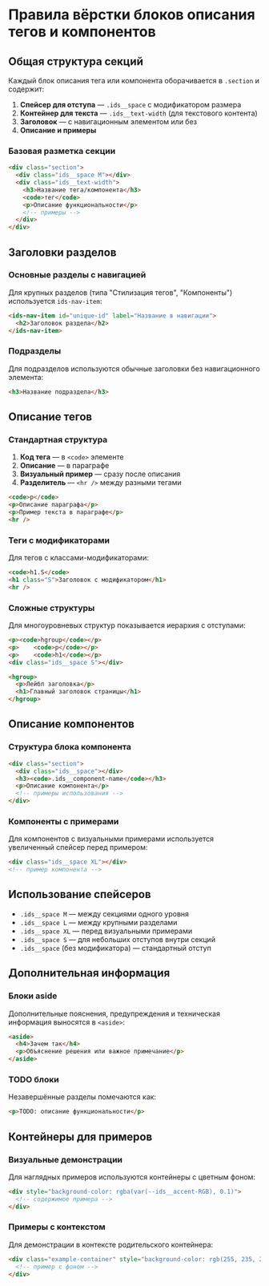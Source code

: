 # Правила вёрстки блоков описания тегов и компонентов

## Общая структура секций

Каждый блок описания тега или компонента оборачивается в `.section` и содержит:

1. **Спейсер для отступа** — `.ids__space` с модификатором размера
2. **Контейнер для текста** — `.ids__text-width` (для текстового контента)
3. **Заголовок** — с навигационным элементом или без
4. **Описание и примеры**

### Базовая разметка секции

```html
<div class="section">
  <div class="ids__space M"></div>
  <div class="ids__text-width">
    <h3>Название тега/компонента</h3>
    <code>тег</code>
    <p>Описание функциональности</p>
    <!-- примеры -->
  </div>
</div>
```

## Заголовки разделов

### Основные разделы с навигацией

Для крупных разделов (типа "Стилизация тегов", "Компоненты") используется `ids-nav-item`:

```html
<ids-nav-item id="unique-id" label="Название в навигации">
  <h2>Заголовок раздела</h2>
</ids-nav-item>
```

### Подразделы

Для подразделов используются обычные заголовки без навигационного элемента:

```html
<h3>Название подраздела</h3>
```

## Описание тегов

### Стандартная структура

1. **Код тега** — в `<code>` элементе
2. **Описание** — в параграфе
3. **Визуальный пример** — сразу после описания
4. **Разделитель** — `<hr />` между разными тегами

```html
<code>p</code>
<p>Описание параграфа</p>
<p>Пример текста в параграфе</p>
<hr />
```

### Теги с модификаторами

Для тегов с классами-модификаторами:

```html
<code>h1.S</code>
<h1 class="S">Заголовок с модификатором</h1>
<hr />
```

### Сложные структуры

Для многоуровневых структур показывается иерархия с отступами:

```html
<p><code>hgroup</code></p>
<p>    <code>p</code></p>
<p>    <code>h1</code></p>
<div class="ids__space S"></div>

<hgroup>
  <p>Лейбл заголовка</p>
  <h1>Главный заголовок страницы</h1>
</hgroup>
```

## Описание компонентов

### Структура блока компонента

```html
<div class="section">
  <div class="ids__space"></div>
  <h3><code>.ids__component-name</code></h3>
  <p>Описание компонента</p>
  <!-- примеры использования -->
</div>
```

### Компоненты с примерами

Для компонентов с визуальными примерами используется увеличенный спейсер перед примером:

```html
<div class="ids__space XL"></div>
<!-- пример компонента -->
```

## Использование спейсеров

- `.ids__space M` — между секциями одного уровня
- `.ids__space L` — между крупными разделами  
- `.ids__space XL` — перед визуальными примерами
- `.ids__space S` — для небольших отступов внутри секций
- `.ids__space` (без модификатора) — стандартный отступ

## Дополнительная информация

### Блоки aside

Дополнительные пояснения, предупреждения и техническая информация выносятся в `<aside>`:

```html
<aside>
  <h4>Зачем так</h4>
  <p>Объяснение решения или важное примечание</p>
</aside>
```

### TODO блоки

Незавершённые разделы помечаются как:

```html
<p>TODO: описание функциональности</p>
```

## Контейнеры для примеров

### Визуальные демонстрации

Для наглядных примеров используются контейнеры с цветным фоном:

```html
<div style="background-color: rgba(var(--ids__accent-RGB), 0.1)">
  <!-- содержимое примера -->
</div>
```

### Примеры с контекстом

Для демонстрации в контексте родительского контейнера:

```html
<div class="example-container" style="background-color: rgb(255, 235, 237);">
  <!-- пример с фоном -->
</div>
```
